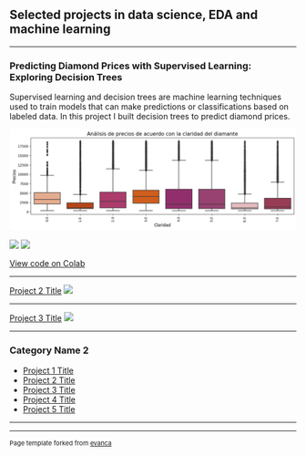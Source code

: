 ## Selected projects in data science, EDA and machine learning

---

### Predicting Diamond Prices with Supervised Learning: Exploring Decision Trees
Supervised learning and decision trees are machine learning techniques used to train models that can make predictions or classifications based on labeled data. In this project I built decision trees to predict diamond prices.

<img src="images/Boxplots_diamonds.png?raw=true"/>

[![](https://img.shields.io/badge/Python-white?logo=Python)](#) [![](https://img.shields.io/badge/Jupyter-white?logo=Jupyter)](#)

[View code on Colab](https://colab.research.google.com/drive/1NZuU_dUReNAirX1UePdlmN2fgey0lmKI?authuser=1#scrollTo=X1iYpkSm2_2q)



---
[Project 2 Title](/pdf/sample_presentation.pdf)
<img src="images/dummy_thumbnail.jpg?raw=true"/>

---
[Project 3 Title](http://example.com/)
<img src="images/dummy_thumbnail.jpg?raw=true"/>

---

### Category Name 2

- [Project 1 Title](http://example.com/)
- [Project 2 Title](http://example.com/)
- [Project 3 Title](http://example.com/)
- [Project 4 Title](http://example.com/)
- [Project 5 Title](http://example.com/)

---



---
<p style="font-size:11px">Page template forked from <a href="https://github.com/evanca/quick-portfolio">evanca</a></p>
<!-- Remove above link if you don't want to attibute -->
